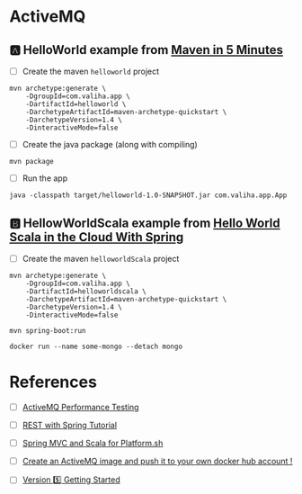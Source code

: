 # ActiveMQ



## :a: HelloWorld example from [Maven in 5 Minutes](https://maven.apache.org/guides/getting-started/maven-in-five-minutes.html)

- [ ] Create the maven `helloworld` project

```
mvn archetype:generate \
    -DgroupId=com.valiha.app \
    -DartifactId=helloworld \
    -DarchetypeArtifactId=maven-archetype-quickstart \
    -DarchetypeVersion=1.4 \
    -DinteractiveMode=false
```

- [ ] Create the java package (along with compiling)

```
mvn package
```

- [ ] Run the app

```
java -classpath target/helloworld-1.0-SNAPSHOT.jar com.valiha.app.App 
```

## :b: HellowWorldScala example from [Hello World Scala in the Cloud With Spring](https://dzone.com/articles/spring-scala-cloud-psh)

- [ ] Create the maven `helloworldScala` project

```
mvn archetype:generate \
    -DgroupId=com.valiha.app \
    -DartifactId=helloworldscala \
    -DarchetypeArtifactId=maven-archetype-quickstart \
    -DarchetypeVersion=1.4 \
    -DinteractiveMode=false
```

```
mvn spring-boot:run
```

```
docker run --name some-mongo --detach mongo
```


# References

- [ ] [ActiveMQ Performance Testing](https://www.javacodegeeks.com/2018/09/activemq-performance-testing.html)
- [ ] [REST with Spring Tutorial](https://www.baeldung.com/rest-with-spring-series)
- [ ] [Spring MVC and Scala for Platform.sh](https://github.com/platformsh-examples/scala)
- [ ] [Create an ActiveMQ image and push it to your own docker hub account !](https://medium.com/@bilal.asif.97/create-an-activemq-image-and-push-it-to-your-own-docker-hub-account-516a05eba10a)

- [ ] [Version :five: Getting Started](https://activemq.apache.org/version-5-getting-started.html)




